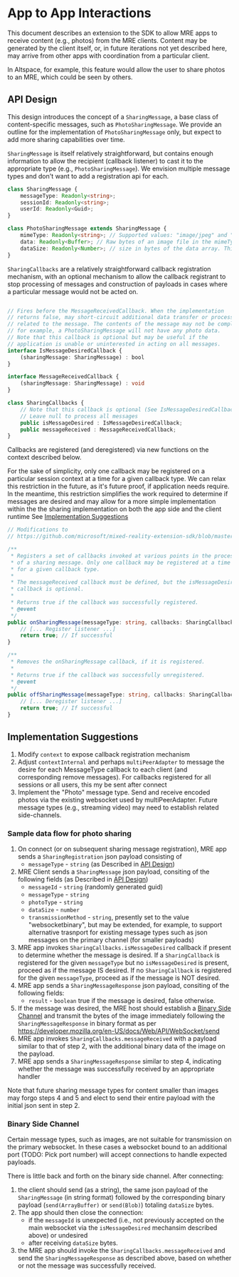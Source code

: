 App to App Interactions
===========

This document describes an extension to the SDK to allow MRE apps to receive content (e.g., photos) from the MRE clients. Content may be generated by the client itself, or, in future iterations not yet described here, may arrive from other apps with coordination from a particular client.

In Altspace, for example, this feature would allow the user to share photos to an MRE, which could be seen by others.

## API Design
This design introduces the concept of a `SharingMessage`, a base class of content-specific messages, such as `PhotoSharingMessage`. We provide an outline for the implementation of `PhotoSharingMessage` only, but expect to add more sharing capabilities over time.

`SharingMessage` is itself relatively straightforward, but contains enough information to allow the recipient (callback listener) to cast it to the appropriate type (e.g., `PhotoSharingMessage`). We envision multiple message types and don't want to add a registration api for each.

```ts
class SharingMessage {
    messageType: Readonly<string>;
    sessionId: Readonly<string>;
    userId: Readonly<Guid>;
}

class PhotoSharingMessage extends SharingMessage {
    mimeType: Readonly<string>; // Supported values: "image/jpeg" and "image/png"
    data: Readonly<Buffer>; // Raw bytes of an image file in the mimeType format above. Not populated for the IsMessageDesiredCallback
    dataSize: Readonly<Number>; // size in bytes of the data array. This IS popuplated in the IsMessageDesiredCallback 
}
```

`SharingCallbacks` are a relatively straightforward callback registration mechanism, with an optional mechanism to allow the callback registrant to stop processing of messages and construction of payloads in cases where a particular message would not be acted on.

```ts

// Fires before the MessageReceivedCallback. When the implementation
// returns false, may short-circuit additional data transfer or processing
// related to the message. The contents of the message may not be complete,
// for example, a PhotoSharingMessage will not have any photo data.
// Note that this callback is optional but may be useful if the
// application is unable or uninterested in acting on all messages.
interface IsMessageDesiredCallback { 
    (sharingMessage: SharingMessage) : bool
}

interface MessageReceivedCallback {
    (sharingMessage: SharingMessage) : void
}

class SharingCallbacks {
    // Note that this callback is optional (See IsMessageDesiredCallback).
    // Leave null to process all messages 
    public isMessageDesired : IsMessageDesiredCallback;
    public messageReceived : MessageReceivedCallback;
}
```

Callbacks are registered (and deregistered) via new functions on the context described below.

For the sake of simplicity, only one callback may be registered on a particular session context at a time for a given callback type. We can relax this restriction in the future, as it's future proof, if application needs require. In the meantime, this restriction simplifies the work required to determine if messages are desired and may allow for a more simple implementation within the the sharing implementation on both the app side and the client runtime See [Implementation Suggestions](#Implementation-Suggestions)

```ts
// Modifications to
// https://github.com/microsoft/mixed-reality-extension-sdk/blob/master/packages/sdk/src/core/context.ts

/**
 * Registers a set of callbacks invoked at various points in the processing
 * of a sharing message. Only one callback may be registered at a time
 * for a given callback type.
 *
 * The messageReceived callback must be defined, but the isMessageDesired
 * callback is optional.
 *
 * Returns true if the callback was successfully registered.
 * @event
 */
public onSharingMessage(messageType: string, callbacks: SharingCallbacks): bool {
    // [... Register listener ...]
    return true; // If successful
}

/**
 * Removes the onSharingMessage callback, if it is registered.
 *
 * Returns true if the callback was successfully unregistered.
 * @event
 */
public offSharingMessage(messageType: string, callbacks: SharingCallbacks): bool {
    // [... Deregister listener ...]
    return true; // If successful
}
```

## Implementation Suggestions

1. Modify `context` to expose callback registration mechanism
2. Adjust `contextInternal` and perhaps `multiPeerAdapter` to message the desire for each MessageType callback to each client (and corresponding remove messages). For callbacks registered for all sessions or all users, this my be sent after connect
3. Implement the "Photo" message type. Send and receive encoded photos via the existing websocket used by multiPeerAdapter. Future message types (e.g., streaming video) may need to establish related side-channels.

### Sample data flow for photo sharing
1. On connect (or on subsequent sharing message registration), MRE app sends a `SharingRegistration` json payload consisting of
    * `messageType` - `string` (as Described in [API Design](#API-Design))
2. MRE Client sends a `SharingMessage` json payload, consiting of the following fields (as Described in [API Design](#API-Design))
    * `messageId` - `string` (randomly generated guid)
    * `messageType` - `string` 
    * `photoType` - `string`
    * `dataSize` - `number`
    * `transmissionMethod` - `string`, presently set to the value "websocketbinary", but may be extended, for example, to support alternative trasnport for existing message types such as json messages on the primary channel (for smaller payloads)
3. MRE app invokes `SharingCallbacks.isMessageDesired` callback if present to determine whether the message is desired. If a `SharingCallback` is registered for the given `messageType` but no `isMessageDesired` is present, proceed as if the message IS desired. If no `SharingCallback` is registered for the given `messageType`, proceed as if the message is NOT desired.
4. MRE app sends a `SharingMessageResponse` json payload, consiting of the following fields:
    * `result` - `boolean` true if the message is desired, false otherwise.
5. If the message was desired, the MRE host should establish a [Binary Side Channel](#Binary-Side-Channel) and transmit the bytes of the image immediately following the `SharingMessageResponse` in binary format as per https://developer.mozilla.org/en-US/docs/Web/API/WebSocket/send
6. MRE app invokes `SharingCallbacks.messageReceived` with a payload similar to that of step 2, with the additional binary data of the image on the payload.
7. MRE app sends a `SharingMessageResponse` similar to step 4, indicating whether the message was successfully received by an appropriate handler

Note that future sharing message types for content smaller than images may forgo steps 4 and 5 and elect to send their entire payload with the initial json sent in step 2.


### Binary Side Channel
Certain message types, such as images, are not suitable for transmission on the primary websocket. In these cases a websocket bound to an additional port (TODO: Pick port number) will accept connections to handle expected payloads.

There is little back and forth on the binary side channel. After connecting:

1. the client should send (as a string), the same json payload of the `SharingMessage` (in string format) followed by the corresponding binary payload (`send(ArrayBuffer)` or `send(Blob)`) totaling `dataSize` bytes. 
2. The app should then close the connection:
    * if the `messageId` is unexpected (i.e., not previously accepted on the main websocket via the `isMessageDesired` mechansim described above) or undesired
    * after receiving `dataSize` bytes.
3. the MRE app should invoke the `SharingCallbacks.messageReceived` and send the `SharingMessageResponse` as described above, based on whether or not the message was successfully received.
